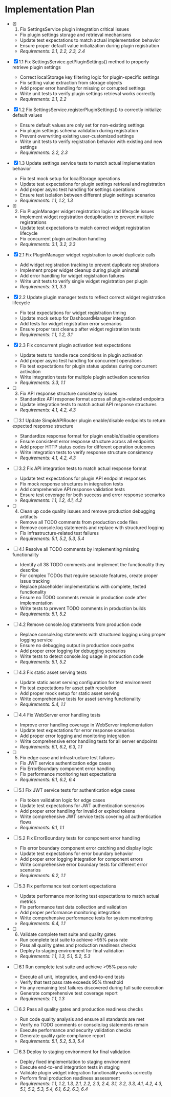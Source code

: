 # Implementation Plan

- [x] 1. Fix SettingsService plugin integration critical issues
  - Fix plugin settings storage and retrieval mechanisms
  - Update test expectations to match actual implementation behavior
  - Ensure proper default value initialization during plugin registration
  - _Requirements: 2.1, 2.2, 2.3, 2.4_

- [x] 1.1 Fix SettingsService.getPluginSettings() method to properly retrieve plugin settings
  - Correct localStorage key filtering logic for plugin-specific settings
  - Fix setting value extraction from storage objects
  - Add proper error handling for missing or corrupted settings
  - Write unit tests to verify plugin settings retrieval works correctly
  - _Requirements: 2.1, 2.2_

- [x] 1.2 Fix SettingsService.registerPluginSettings() to correctly initialize default values
  - Ensure default values are only set for non-existing settings
  - Fix plugin settings schema validation during registration
  - Prevent overwriting existing user-customized settings
  - Write unit tests to verify registration behavior with existing and new settings
  - _Requirements: 2.2, 2.3_

- [x] 1.3 Update settings service tests to match actual implementation behavior
  - Fix test mock setup for localStorage operations
  - Update test expectations for plugin settings retrieval and registration
  - Add proper async test handling for settings operations
  - Ensure test isolation between different plugin settings scenarios
  - _Requirements: 1.1, 1.2, 1.3_

- [x] 2. Fix PluginManager widget registration logic and lifecycle issues
  - Implement widget registration deduplication to prevent multiple registrations
  - Update test expectations to match correct widget registration lifecycle
  - Fix concurrent plugin activation handling
  - _Requirements: 3.1, 3.2, 3.3_

- [x] 2.1 Fix PluginManager widget registration to avoid duplicate calls
  - Add widget registration tracking to prevent duplicate registrations
  - Implement proper widget cleanup during plugin uninstall
  - Add error handling for widget registration failures
  - Write unit tests to verify single widget registration per plugin
  - _Requirements: 3.1, 3.3_

- [x] 2.2 Update plugin manager tests to reflect correct widget registration lifecycle
  - Fix test expectations for widget registration timing
  - Update mock setup for DashboardManager integration
  - Add tests for widget registration error scenarios
  - Ensure proper test cleanup after widget registration tests
  - _Requirements: 1.1, 1.2, 3.1_

- [x] 2.3 Fix concurrent plugin activation test expectations
  - Update tests to handle race conditions in plugin activation
  - Add proper async test handling for concurrent operations
  - Fix test expectations for plugin status updates during concurrent activation
  - Write integration tests for multiple plugin activation scenarios
  - _Requirements: 3.3, 1.1_

- [ ] 3. Fix API response structure consistency issues
  - Standardize API response format across all plugin-related endpoints
  - Update integration tests to match actual API response structures
  - _Requirements: 4.1, 4.2, 4.3_

- [ ] 3.1 Update SimpleAPIRouter plugin enable/disable endpoints to return expected response structure
  - Standardize response format for plugin enable/disable operations
  - Ensure consistent error response structure across all endpoints
  - Add proper HTTP status codes for different operation outcomes
  - Write integration tests to verify response structure consistency
  - _Requirements: 4.1, 4.2, 4.3_

- [ ] 3.2 Fix API integration tests to match actual response format
  - Update test expectations for plugin API endpoint responses
  - Fix mock response structures in integration tests
  - Add comprehensive API response validation tests
  - Ensure test coverage for both success and error response scenarios
  - _Requirements: 1.1, 1.2, 4.1, 4.2_

- [ ] 4. Clean up code quality issues and remove production debugging artifacts
  - Remove all TODO comments from production code files
  - Remove console.log statements and replace with structured logging
  - Fix infrastructure-related test failures
  - _Requirements: 5.1, 5.2, 5.3, 5.4_

- [ ] 4.1 Resolve all TODO comments by implementing missing functionality
  - Identify all 38 TODO comments and implement the functionality they describe
  - For complex TODOs that require separate features, create proper issue tracking
  - Replace placeholder implementations with complete, tested functionality
  - Ensure no TODO comments remain in production code after implementation
  - Write tests to prevent TODO comments in production builds
  - _Requirements: 5.1, 5.2_

- [ ] 4.2 Remove console.log statements from production code
  - Replace console.log statements with structured logging using proper logging service
  - Ensure no debugging output in production code paths
  - Add proper error logging for debugging scenarios
  - Write tests to detect console.log usage in production code
  - _Requirements: 5.1, 5.2_

- [ ] 4.3 Fix static asset serving tests
  - Update static asset serving configuration for test environment
  - Fix test expectations for asset path resolution
  - Add proper mock setup for static asset serving
  - Write comprehensive tests for asset serving functionality
  - _Requirements: 5.4, 1.1_

- [ ] 4.4 Fix WebServer error handling tests
  - Improve error handling coverage in WebServer implementation
  - Update test expectations for error response scenarios
  - Add proper error logging and monitoring integration
  - Write comprehensive error handling tests for all server endpoints
  - _Requirements: 6.1, 6.2, 6.3, 1.1_

- [ ] 5. Fix edge case and infrastructure test failures
  - Fix JWT service authentication edge cases
  - Fix ErrorBoundary component error handling
  - Fix performance monitoring test expectations
  - _Requirements: 6.1, 6.2, 6.4_

- [ ] 5.1 Fix JWT service tests for authentication edge cases
  - Fix token validation logic for edge cases
  - Update test expectations for JWT authentication scenarios
  - Add proper error handling for invalid or expired tokens
  - Write comprehensive JWT service tests covering all authentication flows
  - _Requirements: 6.1, 1.1_

- [ ] 5.2 Fix ErrorBoundary tests for component error handling
  - Fix error boundary component error catching and display logic
  - Update test expectations for error boundary behavior
  - Add proper error logging integration for component errors
  - Write comprehensive error boundary tests for different error scenarios
  - _Requirements: 6.2, 1.1_

- [ ] 5.3 Fix performance test content expectations
  - Update performance monitoring test expectations to match actual metrics
  - Fix performance test data collection and validation
  - Add proper performance monitoring integration
  - Write comprehensive performance tests for system monitoring
  - _Requirements: 6.4, 1.1_

- [ ] 6. Validate complete test suite and quality gates
  - Run complete test suite to achieve >95% pass rate
  - Pass all quality gates and production readiness checks
  - Deploy to staging environment for final validation
  - _Requirements: 1.1, 1.3, 5.1, 5.2, 5.3_

- [ ] 6.1 Run complete test suite and achieve >95% pass rate
  - Execute all unit, integration, and end-to-end tests
  - Verify that test pass rate exceeds 95% threshold
  - Fix any remaining test failures discovered during full suite execution
  - Generate comprehensive test coverage report
  - _Requirements: 1.1, 1.3_

- [ ] 6.2 Pass all quality gates and production readiness checks
  - Run code quality analysis and ensure all standards are met
  - Verify no TODO comments or console.log statements remain
  - Execute performance and security validation checks
  - Generate quality gate compliance report
  - _Requirements: 5.1, 5.2, 5.3, 5.4_

- [ ] 6.3 Deploy to staging environment for final validation
  - Deploy fixed implementation to staging environment
  - Execute end-to-end integration tests in staging
  - Validate plugin widget integration functionality works correctly
  - Perform final production readiness assessment
  - _Requirements: 1.1, 1.2, 1.3, 2.1, 2.2, 2.3, 2.4, 3.1, 3.2, 3.3, 4.1, 4.2, 4.3, 5.1, 5.2, 5.3, 5.4, 6.1, 6.2, 6.3, 6.4_